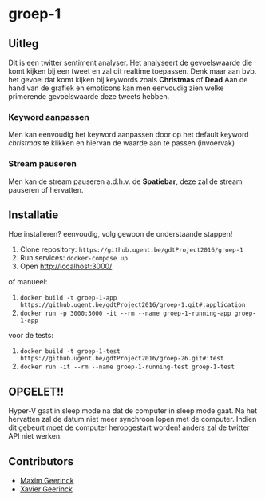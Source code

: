 # groep-1
## Uitleg
Dit is een twitter sentiment analyser. Het analyseert de gevoelswaarde die komt kijken bij een tweet en zal dit realtime toepassen.
Denk maar aan bvb. het gevoel dat komt kijken bij keywords zoals **Christmas** of **Dead** 
Aan de hand van de grafiek en emoticons kan men eenvoudig zien welke primerende gevoelswaarde deze tweets hebben.

### Keyword aanpassen
Men kan eenvoudig het keyword aanpassen door op het default keyword *christmas* te klikken en hiervan de waarde aan te passen (invoervak)

### Stream pauseren
Men kan de stream pauseren a.d.h.v. de **Spatiebar**, deze zal de stream pauseren of hervatten.

## Installatie
Hoe installeren? eenvoudig, volg gewoon de onderstaande stappen!

1. Clone repository: `https://github.ugent.be/gdtProject2016/groep-1`
2. Run services: `docker-compose up`
3. Open [http://localhost:3000/](http://localhost:3000/)

of manueel:

1. `docker build -t groep-1-app https://github.ugent.be/gdtProject2016/groep-1.git#:application`
2. `docker run -p 3000:3000 -it --rm --name groep-1-running-app groep-1-app`

voor de tests:

1. `docker build -t groep-1-test https://github.ugent.be/gdtProject2016/groep-26.git#:test`
2. `docker run -it --rm --name groep-1-running-test groep-1-test`

## OPGELET!!
Hyper-V gaat in sleep mode na dat de computer in sleep mode gaat. Na het hervatten zal de datum niet meer synchroon lopen met de computer.
Indien dit gebeurt moet de computer heropgestart worden! anders zal de twitter API niet werken.

## Contributors
- [Maxim Geerinck](mailto:maxim.geerinck@ugent.be)
- [Xavier Geerinck](mailto:xavier.geerinck@ugent.be)